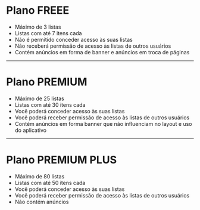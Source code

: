 # Plano FREEE

* Máximo de 3 listas
* Listas com até 7 itens cada
* Não é permitido conceder acesso às suas listas
* Não receberá permissão de acesso às listas de outros usuários
* Contém anúncios em forma de banner e anúncios em troca de páginas

---

# Plano PREMIUM

* Máximo de 25 listas
* Listas com até 30 itens cada
* Você poderá conceder acesso às suas listas
* Você poderá receber permissão de acesso às listas de outros usuários
* Contém anúncios em forma banner que não influenciam no layout e uso do aplicativo

---

# Plano PREMIUM PLUS

* Máximo de 80 listas
* Listas com até 50 itens cada
* Você poderá conceder acesso às suas listas
* Você poderá receber permissão de acesso às listas de outros usuários
* Não contém anúncios